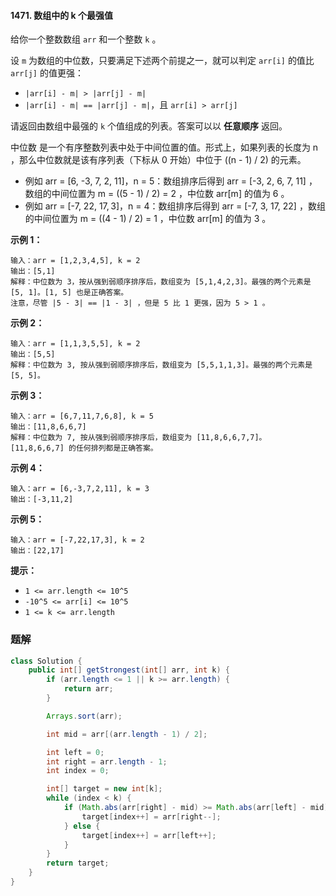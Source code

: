 #### 1471. 数组中的 k 个最强值

给你一个整数数组 `arr` 和一个整数 `k` 。

设 `m` 为数组的中位数，只要满足下述两个前提之一，就可以判定 `arr[i]` 的值比 `arr[j]` 的值更强：

-  `|arr[i] - m| > |arr[j] - m|`
-  `|arr[i] - m| == |arr[j] - m|`，且 `arr[i] > arr[j]`

请返回由数组中最强的 `k` 个值组成的列表。答案可以以 **任意顺序** 返回。

中位数 是一个有序整数列表中处于中间位置的值。形式上，如果列表的长度为 n ，那么中位数就是该有序列表（下标从 0 开始）中位于 ((n - 1) / 2) 的元素。

* 例如 arr = [6, -3, 7, 2, 11]，n = 5：数组排序后得到 arr = [-3, 2, 6, 7, 11] ，数组的中间位置为 m = ((5 - 1) / 2) = 2 ，中位数 arr[m] 的值为 6 。
* 例如 arr = [-7, 22, 17, 3]，n = 4：数组排序后得到 arr = [-7, 3, 17, 22] ，数组的中间位置为 m = ((4 - 1) / 2) = 1 ，中位数 arr[m] 的值为 3 。

**示例 1：**

```shell
输入：arr = [1,2,3,4,5], k = 2
输出：[5,1]
解释：中位数为 3，按从强到弱顺序排序后，数组变为 [5,1,4,2,3]。最强的两个元素是 [5, 1]。[1, 5] 也是正确答案。
注意，尽管 |5 - 3| == |1 - 3| ，但是 5 比 1 更强，因为 5 > 1 。
```

**示例 2：**

```shell
输入：arr = [1,1,3,5,5], k = 2
输出：[5,5]
解释：中位数为 3, 按从强到弱顺序排序后，数组变为 [5,5,1,1,3]。最强的两个元素是 [5, 5]。
```

**示例 3：**

```shell
输入：arr = [6,7,11,7,6,8], k = 5
输出：[11,8,6,6,7]
解释：中位数为 7, 按从强到弱顺序排序后，数组变为 [11,8,6,6,7,7]。
[11,8,6,6,7] 的任何排列都是正确答案。
```

**示例 4：**

```shell
输入：arr = [6,-3,7,2,11], k = 3
输出：[-3,11,2]
```

**示例 5：**

```shell
输入：arr = [-7,22,17,3], k = 2
输出：[22,17]
```

**提示：**

- `1 <= arr.length <= 10^5`
- `-10^5 <= arr[i] <= 10^5`
- `1 <= k <= arr.length`

### 题解

```java
class Solution {
    public int[] getStrongest(int[] arr, int k) {
        if (arr.length <= 1 || k >= arr.length) {
            return arr;
        }

        Arrays.sort(arr);

        int mid = arr[(arr.length - 1) / 2];

        int left = 0;
        int right = arr.length - 1;
        int index = 0;

        int[] target = new int[k];
        while (index < k) {
            if (Math.abs(arr[right] - mid) >= Math.abs(arr[left] - mid)) {
                target[index++] = arr[right--];
            } else {
                target[index++] = arr[left++];
            }
        }
        return target;
    }
}
```

